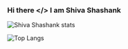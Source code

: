### Hi there </> I am Shiva Shashank

![Shiva Shashank stats](https://github-readme-stats.vercel.app/api?username=shashankpie&theme=tokyonight&show_icons=true&count_private=false)

![Top Langs](https://github-readme-stats.vercel.app/api/top-langs/?username=shashankpie&layout=compact&theme=tokyonigth)
